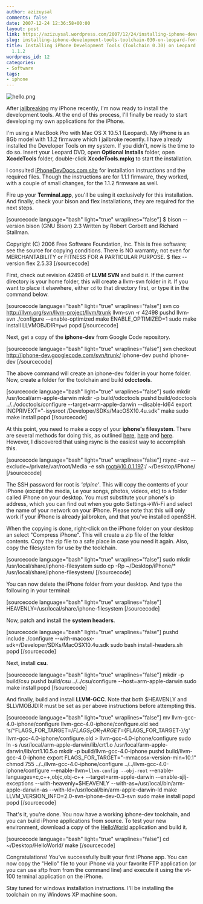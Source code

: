 ```yaml
---
author: azizuysal
comments: false
date: 2007-12-24 12:36:58+00:00
layout: post
link: https://azizuysal.wordpress.com/2007/12/24/installing-iphone-development-tools-toolchain-030-on-leopard-for-iphone-112/
slug: installing-iphone-development-tools-toolchain-030-on-leopard-for-iphone-112
title: Installing iPhone Development Tools (Toolchain 0.30) on Leopard for iPhone
  1.1.2
wordpress_id: 12
categories:
- Software
tags:
- iphone
---
```


  


![hello.png](http://azizuysal.files.wordpress.com/2010/12/hello.png)

  


After [jailbreaking](/2007/12/iphone-jailbreak-and-upgrade-to-112.html) my iPhone recently, I'm now ready to install the development tools. At the end of this process, I'll finally be ready to start developing my own applications for the iPhone.

I'm using a MacBook Pro with Mac OS X 10.5.1 (Leopard). My iPhone is an 8Gb model with 1.1.2 firmware which I jailbroke recently. I have already installed the Developer Tools on my system. If you didn't, now is the time to do so. Insert your Leopard DVD, open **Optional Installs** folder, open **XcodeTools** folder, double-click **XcodeTools.mpkg** to start the installation.

I consulted [iPhoneDevDocs.com site](http://idevdocs.com/tutorial.php?t=9) for installation instructions and the required files. Though the instructions are for 1.1.1 firmware, they worked, with a couple of small changes, for the 1.1.2 firmware as well.

Fire up your **Terminal.app**, you'll be using it exclusively for this installation. And finally, check your bison and flex installations, they are required for the next steps.

[sourcecode language="bash" light="true" wraplines="false"]
$ bison --version
bison (GNU Bison) 2.3
Written by Robert Corbett and Richard Stallman.

Copyright (C) 2006 Free Software Foundation, Inc.
This is free software; see the source for copying conditions.  There is NO
warranty; not even for MERCHANTABILITY or FITNESS FOR A PARTICULAR PURPOSE.
$ flex --version
flex 2.5.33
[/sourcecode]

First, check out revision 42498 of **LLVM SVN** and build it. If the current directory is your home folder, this will create a llvm-svn folder in it. If you want to place it elsewhere, either `cd` to that directory first, or type it in the command below.

[sourcecode language="bash" light="true" wraplines="false"]
svn co http://llvm.org/svn/llvm-project/llvm/trunk llvm-svn -r 42498
pushd llvm-svn
./configure --enable-optimized
make ENABLE_OPTIMIZED=1
sudo make install
LLVMOBJDIR=`pwd`
popd
[/sourcecode]

Next, get a copy of the **iphone-dev** from Google Code repository.

[sourcecode language="bash" light="true" wraplines="false"]
svn checkout http://iphone-dev.googlecode.com/svn/trunk/ iphone-dev
pushd iphone-dev
[/sourcecode]

The above command will create an iphone-dev folder in your home folder. Now, create a folder for the toolchain and build **odcctools**.

[sourcecode language="bash" light="true" wraplines="false"]
sudo mkdir /usr/local/arm-apple-darwin
mkdir -p build/odcctools
pushd build/odcctools
../../odcctools/configure --target=arm-apple-darwin --disable-ld64
export INCPRIVEXT="-isysroot /Developer/SDKs/MacOSX10.4u.sdk"
make
sudo make install
popd
[/sourcecode]

At this point, you need to make a copy of your **iphone's filesystem**. There are several methods for doing this, as outlined [here](http://iphone.fiveforty.net/wiki/index.php/Break_DMG_Password), [here](http://www.touchdev.net/wiki/Jailbreak_Guide) and [here](http://code.google.com/p/iphone-dev/wiki/Building). However, I discovered that using rsync is the easiest way to accomplish this.

[sourcecode language="bash" light="true" wraplines="false"]
rsync -avz --exclude=/private/var/root/Media -e ssh root@10.0.1.197:/ ~/Desktop/iPhone/
[/sourcecode]

The SSH password for root is _'alpine'_. This will copy the contents of your iPhone (except the media, i.e your songs, photos, videos, etc) to a folder called iPhone on your desktop. You must substitute your phone's ip address, which you can find out when you goto Settings->Wi-Fi and select the name of your network on your iPhone. Please note that this will only work if your iPhone is already jailbroken, and that you've installed openSSH.

When the copying is done, right-click on the iPhone folder on your desktop an select "Compress iPhone". This will create a zip file of the folder contents. Copy the zip file to a safe place in case you need it again. Also, copy the filesystem for use by the toolchain.

[sourcecode language="bash" light="true" wraplines="false"]
sudo mkdir /usr/local/share/iphone-filesystem
sudo cp -Rp ~/Desktop/iPhone/* /usr/local/share/iphone-filesystem/
[/sourcecode]

You can now delete the iPhone folder from your desktop. And type the following in your terminal:

[sourcecode language="bash" light="true" wraplines="false"]
HEAVENLY=/usr/local/share/iphone-filesystem
[/sourcecode]

Now, patch and install the **system headers**.

[sourcecode language="bash" light="true" wraplines="false"]
pushd include
./configure --with-macosx-sdk=/Developer/SDKs/MacOSX10.4u.sdk
sudo bash install-headers.sh
popd
[/sourcecode]

Next, install **csu**.

[sourcecode language="bash" light="true" wraplines="false"]
mkdir -p build/csu
pushd build/csu
../../csu/configure --host=arm-apple-darwin
sudo make install
popd
[/sourcecode]

And finally, build and install **LLVM-GCC**. Note that both $HEAVENLY and $LLVMOBJDIR must be set as per above instructions before attempting this.

[sourcecode language="bash" light="true" wraplines="false"]
mv llvm-gcc-4.0-iphone/configure llvm-gcc-4.0-iphone/configure.old
sed 's/^FLAGS_FOR_TARGET=$/FLAGS_FOR_TARGET=${FLAGS_FOR_TARGET-}/g' llvm-gcc-4.0-iphone/configure.old &gt; llvm-gcc-4.0-iphone/configure
sudo ln -s /usr/local/arm-apple-darwin/lib/crt1.o /usr/local/arm-apple-darwin/lib/crt1.10.5.o
mkdir -p build/llvm-gcc-4.0-iphone
pushd build/llvm-gcc-4.0-iphone
export FLAGS_FOR_TARGET="-mmacosx-version-min=10.1"
chmod 755 ../../llvm-gcc-4.0-iphone/configure
../../llvm-gcc-4.0-iphone/configure --enable-llvm=`llvm-config --obj-root` --enable-languages=c,c++,objc,obj-c++ --target=arm-apple-darwin --enable-sjlj-exceptions --with-heavenly=$HEAVENLY --with-as=/usr/local/bin/arm-apple-darwin-as --with-ld=/usr/local/bin/arm-apple-darwin-ld
make LLVM_VERSION_INFO=2.0-svn-iphone-dev-0.3-svn
sudo make install
popd
popd
[/sourcecode]

That's it, you're done. You now have a working iphone-dev toolchain, and you can build iPhone applications from source. To test your new environment, download a copy of the [HelloWorld](http://ellkro.jot.com/WikiHome/HelloWorldSrc-0_30.zip?cacheTime=1190196505745) application and build it.

[sourcecode language="bash" light="true" wraplines="false"]
cd ~/Desktop/HelloWorld/
make
[/sourcecode]

Congratulations! You've successfully built your first iPhone app. You can now copy the "Hello" file to your iPhone via your favorite FTP application (or you can use sftp from from the command line) and execute it using the vt-100 terminal application on the iPhone.

Stay tuned for windows installation instructions. I'll be installing the toolchain on my Windows XP machine soon.
